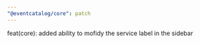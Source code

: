 ```yaml
---
"@eventcatalog/core": patch
---
```


feat(core): added ability to mofidy the service label in the sidebar

